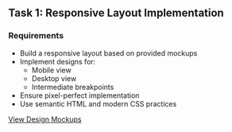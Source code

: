 ## Task 1: Responsive Layout Implementation

### Requirements

-   Build a responsive layout based on provided mockups
-   Implement designs for:
    -   Mobile view
    -   Desktop view
    -   Intermediate breakpoints
-   Ensure pixel-perfect implementation
-   Use semantic HTML and modern CSS practices

[View Design Mockups](https://www.figma.com/file/kRIpfyZQj4LV19qKFpvLtA/New-Dev-Test?node-id=0%3A1)
